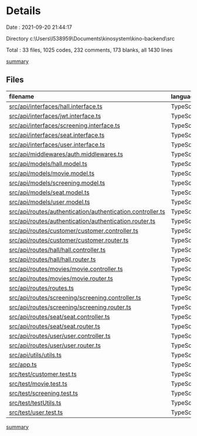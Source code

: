 # Details

Date : 2021-09-20 21:44:17

Directory c:\Users\I538959\Documents\kinosystem\kino-backend\src

Total : 33 files,  1025 codes, 232 comments, 173 blanks, all 1430 lines

[summary](results.md)

## Files
| filename | language | code | comment | blank | total |
| :--- | :--- | ---: | ---: | ---: | ---: |
| [src/api/interfaces/hall.interface.ts](/src/api/interfaces/hall.interface.ts) | TypeScript | 14 | 0 | 1 | 15 |
| [src/api/interfaces/jwt.interface.ts](/src/api/interfaces/jwt.interface.ts) | TypeScript | 12 | 0 | 3 | 15 |
| [src/api/interfaces/screening.interface.ts](/src/api/interfaces/screening.interface.ts) | TypeScript | 10 | 0 | 0 | 10 |
| [src/api/interfaces/seat.interface.ts](/src/api/interfaces/seat.interface.ts) | TypeScript | 6 | 0 | 0 | 6 |
| [src/api/interfaces/user.interface.ts](/src/api/interfaces/user.interface.ts) | TypeScript | 21 | 0 | 1 | 22 |
| [src/api/middlewares/auth.middlewares.ts](/src/api/middlewares/auth.middlewares.ts) | TypeScript | 27 | 0 | 3 | 30 |
| [src/api/models/hall.model.ts](/src/api/models/hall.model.ts) | TypeScript | 21 | 0 | 5 | 26 |
| [src/api/models/movie.model.ts](/src/api/models/movie.model.ts) | TypeScript | 14 | 2 | 1 | 17 |
| [src/api/models/screening.model.ts](/src/api/models/screening.model.ts) | TypeScript | 22 | 2 | 0 | 24 |
| [src/api/models/seat.model.ts](/src/api/models/seat.model.ts) | TypeScript | 17 | 0 | 0 | 17 |
| [src/api/models/user.model.ts](/src/api/models/user.model.ts) | TypeScript | 36 | 1 | 5 | 42 |
| [src/api/routes/authentication/authentication.controller.ts](/src/api/routes/authentication/authentication.controller.ts) | TypeScript | 38 | 8 | 6 | 52 |
| [src/api/routes/authentication/authentication.router.ts](/src/api/routes/authentication/authentication.router.ts) | TypeScript | 6 | 0 | 3 | 9 |
| [src/api/routes/customer/customer.controller.ts](/src/api/routes/customer/customer.controller.ts) | TypeScript | 60 | 20 | 9 | 89 |
| [src/api/routes/customer/customer.router.ts](/src/api/routes/customer/customer.router.ts) | TypeScript | 12 | 2 | 3 | 17 |
| [src/api/routes/hall/hall.controller.ts](/src/api/routes/hall/hall.controller.ts) | TypeScript | 25 | 65 | 6 | 96 |
| [src/api/routes/hall/hall.router.ts](/src/api/routes/hall/hall.router.ts) | TypeScript | 6 | 7 | 4 | 17 |
| [src/api/routes/movies/movie.controller.ts](/src/api/routes/movies/movie.controller.ts) | TypeScript | 26 | 2 | 6 | 34 |
| [src/api/routes/movies/movie.router.ts](/src/api/routes/movies/movie.router.ts) | TypeScript | 6 | 1 | 4 | 11 |
| [src/api/routes/routes.ts](/src/api/routes/routes.ts) | TypeScript | 17 | 1 | 2 | 20 |
| [src/api/routes/screening/screening.controller.ts](/src/api/routes/screening/screening.controller.ts) | TypeScript | 28 | 31 | 4 | 63 |
| [src/api/routes/screening/screening.router.ts](/src/api/routes/screening/screening.router.ts) | TypeScript | 6 | 7 | 2 | 15 |
| [src/api/routes/seat/seat.controller.ts](/src/api/routes/seat/seat.controller.ts) | TypeScript | 6 | 45 | 1 | 52 |
| [src/api/routes/seat/seat.router.ts](/src/api/routes/seat/seat.router.ts) | TypeScript | 4 | 12 | 2 | 18 |
| [src/api/routes/user/user.controller.ts](/src/api/routes/user/user.controller.ts) | TypeScript | 115 | 3 | 12 | 130 |
| [src/api/routes/user/user.router.ts](/src/api/routes/user/user.router.ts) | TypeScript | 14 | 1 | 3 | 18 |
| [src/api/utils/utils.ts](/src/api/utils/utils.ts) | TypeScript | 16 | 0 | 3 | 19 |
| [src/app.ts](/src/app.ts) | TypeScript | 22 | 7 | 11 | 40 |
| [src/test/customer.test.ts](/src/test/customer.test.ts) | TypeScript | 169 | 6 | 28 | 203 |
| [src/test/movie.test.ts](/src/test/movie.test.ts) | TypeScript | 20 | 1 | 5 | 26 |
| [src/test/screening.test.ts](/src/test/screening.test.ts) | TypeScript | 20 | 1 | 5 | 26 |
| [src/test/testUtils.ts](/src/test/testUtils.ts) | TypeScript | 39 | 1 | 7 | 47 |
| [src/test/user.test.ts](/src/test/user.test.ts) | TypeScript | 170 | 6 | 28 | 204 |

[summary](results.md)